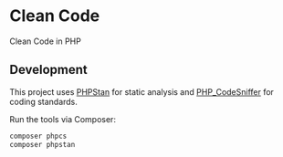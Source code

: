 # Clean Code
Clean Code in PHP

## Development

This project uses [PHPStan](https://github.com/phpstan/phpstan) for static analysis and
[PHP_CodeSniffer](https://github.com/squizlabs/PHP_CodeSniffer) for coding standards.

Run the tools via Composer:

```bash
composer phpcs
composer phpstan
```

